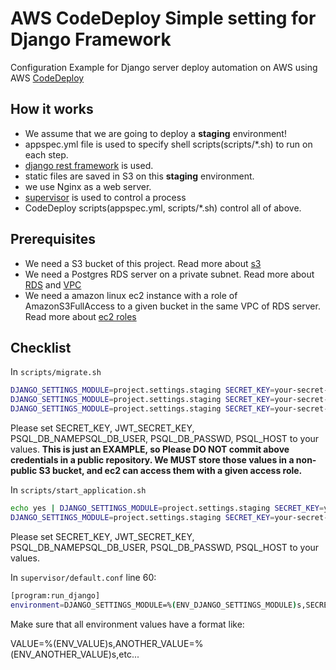 # AWS CodeDeploy Simple setting for Django Framework
Configuration Example for Django server deploy automation on AWS using AWS [CodeDeploy](https://aws.amazon.com/codedeploy/)

## How it works
  - We assume that we are going to deploy a **staging** environment!
  - appspec.yml file is used to specify shell scripts(scripts/*.sh) to run on each step.
  - [django rest framework](http://www.django-rest-framework.org/) is used.
  - static files are saved in S3 on this **staging** environment.
  - we use Nginx as a web server.
  - [supervisor](http://supervisord.org/) is used to control a process
  - CodeDeploy scripts(appspec.yml, scripts/*.sh) control all of above.

## Prerequisites
- We need a S3 bucket of this project. Read more about [s3](https://aws.amazon.com/s3/)
- We need a Postgres RDS server on a private subnet. Read more about [RDS](https://aws.amazon.com/rds/) and [VPC](https://aws.amazon.com/vpc/)
- We need a amazon linux ec2 instance with a role of AmazonS3FullAccess to a given bucket in the same VPC of RDS server. Read more about [ec2 roles](http://docs.aws.amazon.com/IAM/latest/UserGuide/id_roles_use_switch-role-ec2.html)

## Checklist
In ```scripts/migrate.sh```
```bash
DJANGO_SETTINGS_MODULE=project.settings.staging SECRET_KEY=your-secret-here JWT_SECRET_KEY=your-jwt-secret-here PSQL_DB_NAME=your-db-name-here PSQL_DB_USER=your-db-user-here PSQL_DB_PASSWD=your-db-password-here PSQL_HOST=your-aws-psql-rds-server-dns-here PSQL_PORT=5432 ./manage.py makemigrations
DJANGO_SETTINGS_MODULE=project.settings.staging SECRET_KEY=your-secret-here JWT_SECRET_KEY=your-jwt-secret-here PSQL_DB_NAME=your-db-name-here PSQL_DB_USER=your-db-user-here PSQL_DB_PASSWD=your-db-password-here PSQL_HOST=your-aws-psql-rds-server-dns-here PSQL_PORT=5432 ./manage.py migrate auth
DJANGO_SETTINGS_MODULE=project.settings.staging SECRET_KEY=your-secret-here JWT_SECRET_KEY=your-jwt-secret-here PSQL_DB_NAME=your-db-name-here PSQL_DB_USER=your-db-user-here PSQL_DB_PASSWD=your-db-password-here PSQL_HOST=your-aws-psql-rds-server-dns-here PSQL_PORT=5432 ./manage.py migrate
```
Please set SECRET_KEY, JWT_SECRET_KEY, PSQL_DB_NAMEPSQL_DB_USER, PSQL_DB_PASSWD, PSQL_HOST to your values.
**This is just an EXAMPLE, so Please DO NOT commit above credentials in a public repository. We MUST store those values in a non-public S3 bucket, and ec2 can access them with a given access role.**

In ```scripts/start_application.sh```
```bash
echo yes | DJANGO_SETTINGS_MODULE=project.settings.staging SECRET_KEY=your-secret-here JWT_SECRET_KEY=your-jwt-secret-here PSQL_DB_NAME=your-db-name-here PSQL_DB_USER=your-db-user-here PSQL_DB_PASSWD=your-db-password-here PSQL_HOST=your-aws-psql-rds-server-dns-here PSQL_PORT=5432 /home/ec2-user/www/project/manage.py collectstatic
DJANGO_SETTINGS_MODULE=project.settings.staging SECRET_KEY=your-secret-here JWT_SECRET_KEY=your-jwt-secret-here PSQL_DB_NAME=your-db-name-here PSQL_DB_USER=your-db-user-here PSQL_DB_PASSWD=your-db-password-here PSQL_HOST=your-aws-psql-rds-server-dns-here PSQL_PORT=5432 supervisord -c /home/ec2-user/www/project/supervisor/default.conf
```
Please set SECRET_KEY, JWT_SECRET_KEY, PSQL_DB_NAMEPSQL_DB_USER, PSQL_DB_PASSWD, PSQL_HOST to your values.

In ```supervisor/default.conf``` line 60:
```bash
[program:run_django]
environment=DJANGO_SETTINGS_MODULE=%(ENV_DJANGO_SETTINGS_MODULE)s,SECRET_KEY=%(ENV_SECRET_KEY)s,JWT_SECRET_KEY=%(ENV_JWT_SECRET_KEY)s,S3_BUCKET_NAME=%(ENV_S3_BUCKET_NAME)s,PSQL_DB_NAME=%(ENV_PSQL_DB_NAME)s,PSQL_DB_USER=%(ENV_PSQL_DB_USER)s,PSQL_DB_PASSWD=%(ENV_PSQL_DB_PASSWD)s,PSQL_HOST=%(ENV_PSQL_HOST)s,PSQL_PORT=%(ENV_PSQL_PORT)s
```

Make sure that all environment values have a format like:

VALUE=%(ENV_VALUE)s,ANOTHER_VALUE=%(ENV_ANOTHER_VALUE)s,etc...
